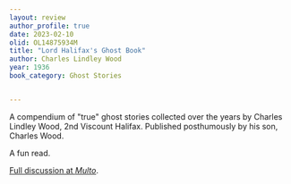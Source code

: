 ```yaml
---
layout: review
author_profile: true
date: 2023-02-10 
olid: OL14875934M
title: "Lord Halifax's Ghost Book"
author: Charles Lindley Wood
year: 1936
book_category: Ghost Stories  


---
```


A compendium of "true" ghost stories collected over the years by Charles Lindley Wood, 2nd Viscount Halifax. Published posthumously by his son, Charles Wood.

A fun read.

[Full discussion at *Multo*](https://multoghost.wordpress.com/2022/09/06/reading-lord-halifaxs-ghost-book/).